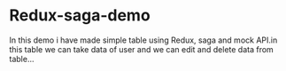 # Redux-saga-demo
In this demo i have made simple table using Redux, saga and mock API.in this table we can take data of user and we can edit and delete data from table... 
